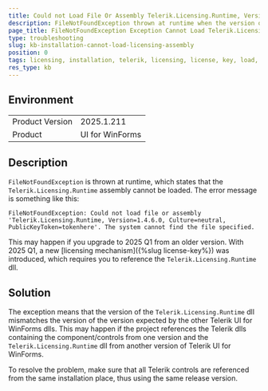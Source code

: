 ```yaml
---
title: Could not Load File Or Assembly Telerik.Licensing.Runtime, Version 1.4.6.0 Runtime Error
description: FileNotFoundException thrown at runtime when the version of the referenced Telerik.Licensing.Runtime dll is mismatched.
page_title: FileNotFoundException Exception Cannot Load Telerik.Licensing.Runtime Assembly
type: troubleshooting
slug: kb-installation-cannot-load-licensing-assembly
position: 0
tags: licensing, installation, telerik, licensing, license, key, load, exception
res_type: kb
---
```


## Environment

<table>
	<tbody>
		<tr>
			<td>Product Version</td>
			<td>2025.1.211</td>
		</tr>
		<tr>
			<td>Product</td>
			<td>UI for WinForms</td>
		</tr>
	</tbody>
</table>

## Description

`FileNotFoundException` is thrown at runtime, which states that the `Telerik.Licensing.Runtime` assembly cannot be loaded. The error message is something like this:

`FileNotFoundException: Could not load file or assembly 'Telerik.Licensing.Runtime, Version=1.4.6.0, Culture=neutral, PublicKeyToken=tokenhere'. The system cannot find the file specified.`

This may happen if you upgrade to 2025 Q1 from an older version. With 2025 Q1, a new [licensing mechanism]({%slug license-key%}) was introduced, which requires you to reference the `Telerik.Licensing.Runtime` dll.

## Solution

The exception means that the version of the `Telerik.Licensing.Runtime` dll mismatches the version of the version expected by the other Telerik UI for WinForms dlls. This may happen if the project references the Telerik dlls containing the component/controls from one version and the `Telerik.Licensing.Runtime` dll from another version of Telerik UI for WinForms.

To resolve the problem, make sure that all Telerik controls are referenced from the same installation place, thus using the same release version.